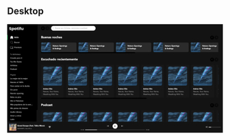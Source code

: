 ## Desktop

<img width="800px" src="https://github.com/no-te-rindas/imagenes/blob/main/Readmes/spotifu/spotifu.png?raw=true" />